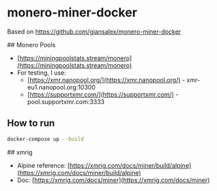 # monero-miner-docker
Based on https://github.com/giansalex/monero-miner-docker

## Monero Pools
- [https://miningpoolstats.stream/monero](https://miningpoolstats.stream/monero)
- For testing, I use:
     - [https://xmr.nanopool.org/](https://xmr.nanopool.org/) - xmr-eu1.nanopool.org:10300
     - [https://supportxmr.com/](https://supportxmr.com/) - pool.supportxmr.com:3333

## How to run
```bash
docker-compose up --build
```

## xmrig 
- Alpine reference: [https://xmrig.com/docs/miner/build/alpine](https://xmrig.com/docs/miner/build/alpine)
- Doc: [https://xmrig.com/docs/miner](https://xmrig.com/docs/miner)
